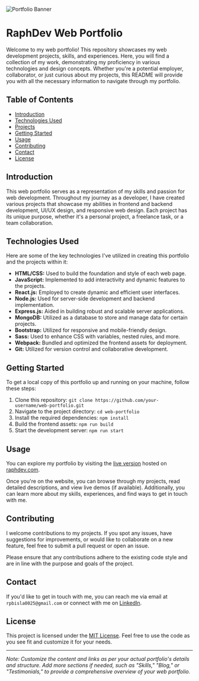 
![Portfolio Banner](https://raph-dev.vercel.app/static/media/home_background.0df47f17ab7462c526a5.jpg)
# RaphDev Web Portfolio

Welcome to my web portfolio! This repository showcases my web development projects, skills, and experiences. Here, you will find a collection of my work, demonstrating my proficiency in various technologies and design concepts. Whether you're a potential employer, collaborator, or just curious about my projects, this README will provide you with all the necessary information to navigate through my portfolio.

## Table of Contents

- [Introduction](#introduction)
- [Technologies Used](#technologies-used)
- [Projects](#projects)
- [Getting Started](#getting-started)
- [Usage](#usage)
- [Contributing](#contributing)
- [Contact](#contact)
- [License](#license)

## Introduction

This web portfolio serves as a representation of my skills and passion for web development. Throughout my journey as a developer, I have created various projects that showcase my abilities in frontend and backend development, UI/UX design, and responsive web design. Each project has its unique purpose, whether it's a personal project, a freelance task, or a team collaboration.

## Technologies Used

Here are some of the key technologies I've utilized in creating this portfolio and the projects within it:

- **HTML/CSS:** Used to build the foundation and style of each web page.
- **JavaScript:** Implemented to add interactivity and dynamic features to the projects.
- **React.js:** Employed to create dynamic and efficient user interfaces.
- **Node.js:** Used for server-side development and backend implementation.
- **Express.js:** Aided in building robust and scalable server applications.
- **MongoDB:** Utilized as a database to store and manage data for certain projects.
- **Bootstrap:** Utilized for responsive and mobile-friendly design.
- **Sass:** Used to enhance CSS with variables, nested rules, and more.
- **Webpack:** Bundled and optimized the frontend assets for deployment.
- **Git:** Utilized for version control and collaborative development.

## Getting Started

To get a local copy of this portfolio up and running on your machine, follow these steps:

1. Clone this repository: `git clone https://github.com/your-username/web-portfolio.git`
2. Navigate to the project directory: `cd web-portfolio`
3. Install the required dependencies: `npm install`
4. Build the frontend assets: `npm run build`
5. Start the development server: `npm run start`

## Usage

You can explore my portfolio by visiting the [live version](https://raph-dev.vercel.app/) hosted on [raphdev.com](https://raph-dev.vercel.app/).

Once you're on the website, you can browse through my projects, read detailed descriptions, and view live demos (if available). Additionally, you can learn more about my skills, experiences, and find ways to get in touch with me.

## Contributing

I welcome contributions to my projects. If you spot any issues, have suggestions for improvements, or would like to collaborate on a new feature, feel free to submit a pull request or open an issue.

Please ensure that any contributions adhere to the existing code style and are in line with the purpose and goals of the project.

## Contact

If you'd like to get in touch with me, you can reach me via email at `rpbisla0025@gmail.com` or connect with me on [LinkedIn](linkedin.com/in/raphael-pepiton-isla-0025).

## License

This project is licensed under the [MIT License](LICENSE.md). Feel free to use the code as you see fit and customize it for your needs.

---
*Note: Customize the content and links as per your actual portfolio's details and structure. Add more sections if needed, such as "Skills," "Blog," or "Testimonials," to provide a comprehensive overview of your web portfolio.*

